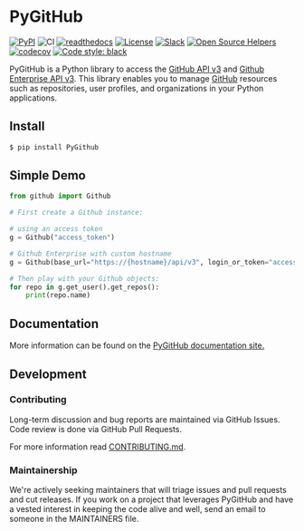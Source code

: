 # PyGitHub

[![PyPI](https://img.shields.io/pypi/v/PyGithub.svg)](https://pypi.python.org/pypi/PyGithub)
![CI](https://github.com/PyGithub/PyGithub/workflows/CI/badge.svg)
[![readthedocs](https://img.shields.io/badge/docs-latest-brightgreen.svg?style=flat)](https://pygithub.readthedocs.io/en/latest/?badge=latest)
[![License](https://img.shields.io/badge/license-LGPL-blue.svg)](https://en.wikipedia.org/wiki/GNU_Lesser_General_Public_License)
[![Slack](https://img.shields.io/badge/Slack%20channel-%20%20-blue.svg)](https://join.slack.com/t/pygithub-project/shared_invite/zt-duj89xtx-uKFZtgAg209o6Vweqm8xeQ)
[![Open Source Helpers](https://www.codetriage.com/pygithub/pygithub/badges/users.svg)](https://www.codetriage.com/pygithub/pygithub)
[![codecov](https://codecov.io/gh/PyGithub/PyGithub/branch/master/graph/badge.svg)](https://codecov.io/gh/PyGithub/PyGithub)
[![Code style: black](https://img.shields.io/badge/code%20style-black-000000.svg)](https://github.com/psf/black)

PyGitHub is a Python library to access the [GitHub API v3] and [Github Enterprise API v3].
This library enables you to manage [GitHub] resources such as repositories, user profiles, and organizations in your Python applications.

[GitHub API v3]: https://developer.github.com/v3
[Github Enterprise API v3]: https://developer.github.com/enterprise/v3/
[GitHub]: https://github.com

## Install

```bash
$ pip install PyGithub
```

## Simple Demo

```python
from github import Github

# First create a Github instance:

# using an access token
g = Github("access_token")

# Github Enterprise with custom hostname
g = Github(base_url="https://{hostname}/api/v3", login_or_token="access_token")

# Then play with your Github objects:
for repo in g.get_user().get_repos():
    print(repo.name)
```

## Documentation

More information can be found on the [PyGitHub documentation site.](https://pygithub.readthedocs.io/en/latest/introduction.html)

## Development

### Contributing

Long-term discussion and bug reports are maintained via GitHub Issues.
Code review is done via GitHub Pull Requests.

For more information read [CONTRIBUTING.md].

[CONTRIBUTING.md]: /CONTRIBUTING.md

### Maintainership

We're actively seeking maintainers that will triage issues and pull requests and cut releases.
If you work on a project that leverages PyGitHub and have a vested interest in keeping the code alive and well, send an email to someone in the MAINTAINERS file.
